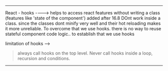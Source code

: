 
-------------------------------
React - hooks ----> helps to access react features without writing a class (features like 'state of the component')
added after 16.8
DOnt work inside a class. since the classes dont minify very well and their hot reloading makes it more unreliable. To overcome that we use hooks.
there is no way to reuse stateful component code logic.. to establish that we use hooks

limitation of hooks -->
> always call hooks on the top level.
> Never call hooks inside a loop, recursion and conditions.



--------------------